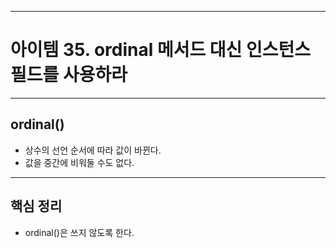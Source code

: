 
---
# 아이템 35. ordinal 메서드 대신 인스턴스 필드를 사용하라

---
## ordinal()
- 상수의 선언 순서에 따라 값이 바뀐다.
- 값을 중간에 비워둘 수도 없다.

---
## 핵심 정리
- ordinal()은 쓰지 않도록 한다.

